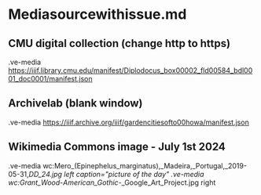 # Mediasourcewithissue.md

## CMU digital collection (change http to https)
.ve-media https://iiif.library.cmu.edu/manifest/Diplodocus_box00002_fld00584_bdl0001_doc0001/manifest.json

## Archivelab (blank window)
.ve-media https://iiif.archive.org/iiif/gardencitiesofto00howa/manifest.json 

## Wikimedia Commons image - July 1st 2024
.ve-media wc:Mero_(Epinephelus_marginatus),_Madeira,_Portugal,_2019-05-31,_DD_24.jpg left caption="picture of the day"
.ve-media wc:Grant_Wood_-_American_Gothic_-_Google_Art_Project.jpg right